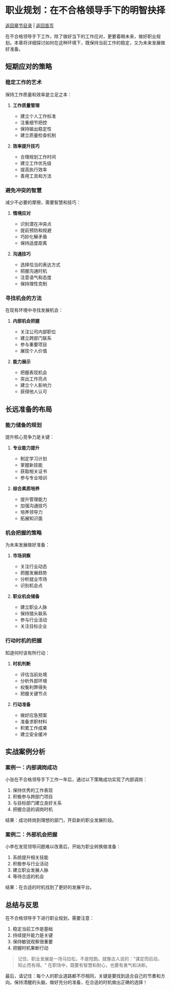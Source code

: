 # 职业规划：在不合格领导手下的明智抉择

[返回章节目录](./index.md) | [返回首页](../README.md)

在不合格领导手下工作，除了做好当下的工作应对，更要着眼未来，做好职业规划。本章将详细探讨如何在这种环境下，既保持当前工作的稳定，又为未来发展做好准备。

## 短期应对的策略

### 稳定工作的艺术

保持工作质量和效率是立足之本：

1. **工作质量管理**
   - 建立个人工作标准
   - 注重细节把控
   - 保持输出稳定性
   - 建立质量检查机制

2. **效率提升技巧**
   - 合理规划工作时间
   - 建立工作优先级
   - 提高执行效率
   - 善用工具和方法

### 避免冲突的智慧

减少不必要的摩擦，需要智慧和技巧：

1. **情境应对**
   - 识别潜在冲突点
   - 提前预防和规避
   - 巧妙化解矛盾
   - 保持适度距离

2. **沟通技巧**
   - 选择恰当的表达方式
   - 把握沟通时机
   - 注意语气和态度
   - 保持理性克制

### 寻找机会的方法

在现有环境中寻找发展机会：

1. **内部机会把握**
   - 关注公司内部职位
   - 建立跨部门联系
   - 参与重要项目
   - 展现个人价值

2. **能力展示**
   - 把握表现机会
   - 突出工作亮点
   - 建立个人影响力
   - 获得他人认可

## 长远准备的布局

### 能力储备的规划

提升核心竞争力是关键：

1. **专业能力提升**
   - 制定学习计划
   - 掌握新技能
   - 获取相关证书
   - 参与专业培训

2. **综合素质培养**
   - 提升管理能力
   - 加强沟通技巧
   - 培养领导力
   - 拓展知识面

### 机会把握的策略

为未来发展做好准备：

1. **市场洞察**
   - 关注行业动态
   - 把握发展趋势
   - 分析就业市场
   - 识别机会点

2. **职业机会储备**
   - 建立职业人脉
   - 保持猎头联系
   - 参与行业活动
   - 关注目标企业

### 行动时机的把握

知道何时该有所行动：

1. **时机判断**
   - 评估当前处境
   - 分析外部环境
   - 权衡利弊得失
   - 把握关键节点

2. **行动准备**
   - 做好应急预案
   - 准备求职材料
   - 积累工作成果
   - 建立安全缓冲

## 实战案例分析

### 案例一：内部调岗成功

小张在不合格领导手下工作一年后，通过以下策略成功实现了内部调岗：

1. 保持优秀的工作表现
2. 积极参与跨部门项目
3. 与目标部门建立良好关系
4. 把握合适的调岗时机

结果：成功转岗到理想的部门，开启新的职业发展阶段。

### 案例二：外部机会把握

小李在发现领导问题难以改善后，开始为职业转换做准备：

1. 系统提升相关技能
2. 积极参与行业活动
3. 建立职业发展人脉
4. 等待合适的机会

结果：在合适的时机找到了更好的发展平台。

## 总结与反思

在不合格领导手下进行职业规划，需要注意：

1. 稳定当前工作是基础
2. 持续提升能力是关键
3. 保持敏锐观察很重要
4. 把握时机果断行动

> 记住，职业发展是一场马拉松，不是短跑。就像古人说的："谋定而后动，知止而有得。" 在职场中，既要有智慧和耐心，也要有勇气和决断。

最后，请记住：每个人的职业道路都不尽相同，关键是要找到适合自己的节奏和方向。保持清醒的头脑，做好充分的准备，在合适的时机做出正确的选择！
